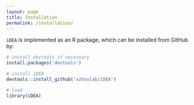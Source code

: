 ```yaml
---
layout: page
title: Installation
permalink: /installation/
---
```


`iDEA` is implemented as an
R package, which can be installed from GitHub by:

```r
# install devtools if necessary
install.packages('devtools')

# install iDEA
devtools::install_github('xzhoulab/iDEA')

# load
library(iDEA)
```
